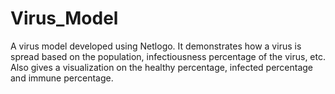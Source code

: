 # Virus_Model
A virus model developed using Netlogo. It demonstrates how a virus is spread based on the population, infectiousness percentage of the virus, etc. 
Also gives a visualization on the healthy percentage, infected percentage and immune percentage. 
